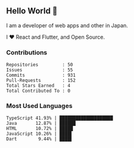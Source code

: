## Hello World 👋

I am a developer of web apps and other in Japan.

I ❤️ React and Flutter, and Open Source.

### Contributions

    Repositories         : 50
    Issues               : 55
    Commits              : 931
    Pull-Requests        : 152
    Total Stars Earned   : 4
    Total Contributed To : 0

### Most Used Languages

    TypeScript 41.93% | ████████████████████
    Java       12.87% | ██████
    HTML       10.72% | █████
    JavaScript 10.26% | ████▌
    Dart        9.44% | ████▌
